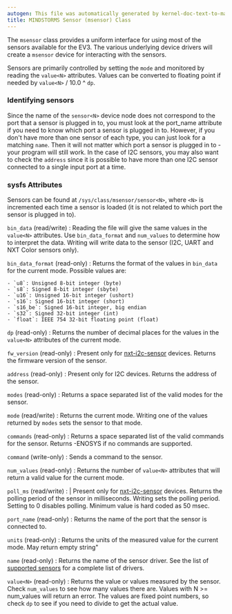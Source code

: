 ```yaml
---
autogen: This file was automatically generated by kernel-doc-text-to-markdown.py
title: MINDSTORMS Sensor (msensor) Class
---
```


The `msensor` class provides a uniform interface for using most of the sensors
available for the EV3. The various underlying device drivers will create a
`msensor` device for interacting with the sensors.

Sensors are primarily controlled by setting the `mode` and monitored by
reading the `value<N>` attributes. Values can be converted to floating point
if needed by `value<N>` / 10.0 ^ `dp`.

### Identifying sensors

Since the name of the `sensor<N>` device node does not correspond to the port
that a sensor is plugged in to, you must look at the port_name attribute if
you need to know which port a sensor is plugged in to. However, if you don't
have more than one sensor of each type, you can just look for a matching
`name`. Then it will not matter which port a sensor is plugged in to - your
program will still work. In the case of I2C sensors, you may also want to
check the `address` since it is possible to have more than one I2C sensor
connected to a single input port at a time.

### sysfs Attributes

Sensors can be found at `/sys/class/msensor/sensor<N>`, where `<N>` is
incremented each time a sensor is loaded (it is not related to which port
the sensor is plugged in to).

`bin_data` (read/write)
: Reading the file will give the same values in the `value<N>` attributes.
    Use `bin_data_format` and `num_values` to determine how to interpret
    the data. Writing will write data to the sensor (I2C, UART and NXT
    Color sensors only).

`bin_data_format` (read-only)
: Returns the format of the values in `bin_data` for the current mode.
    Possible values are:

    - `u8`: Unsigned 8-bit integer (byte)
    - `s8`: Signed 8-bit integer (sbyte)
    - `u16`: Unsigned 16-bit integer (ushort)
    - `s16`: Signed 16-bit integer (short)
    - `s16_be`: Signed 16-bit integer, big endian
    - `s32`: Signed 32-bit integer (int)
    - `float`: IEEE 754 32-bit floating point (float)

`dp` (read-only)
: Returns the number of decimal places for the values in the `value<N>`
    attributes of the current mode.

`fw_version` (read-only)
: Present only for [nxt-i2c-sensor] devices. Returns the firmware version of
    the sensor.

`address` (read-only)
: Present only for I2C devices. Returns the address of the sensor.

`modes` (read-only)
: Returns a space separated list of the valid modes for the sensor.

`mode` (read/write)
: Returns the current mode. Writing one of the values returned by `modes` sets
    the sensor to that mode.

`commands` (read-only)
: Returns a space separated list of the valid commands for the sensor. Returns
-ENOSYS if no commands are supported.

`command` (write-only)
: Sends a command to the sensor.

`num_values` (read-only)
: Returns the number of `value<N>` attributes that will return a valid value
    for the current mode.

`poll_ms` (read/write)
: | Present only for [nxt-i2c-sensor] devices. Returns the polling period of
    the sensor in milliseconds. Writing sets the polling period. Setting to
    0 disables polling. Minimum value is hard coded as 50 msec.

`port_name` (read-only)
: Returns the name of the port that the sensor is connected to.

`units` (read-only)
: Returns the units of the measured value for the current mode. May return
    empty string"

`name` (read-only)
: Returns the name of the sensor driver. See the list of [supported sensors]
    for a complete list of drivers.

`value<N>` (read-only)
: Returns the value or values measured by the sensor. Check `num_values` to
    see how many values there are. Values with N >= num_values will return an
    error. The values are fixed point numbers, so check `dp` to see if you
    need to divide to get the actual value.

[nxt-i2c-sensor]: ../nxt-i2c-sensor
[supported sensors]: /docs/sensors#supported-sensors
